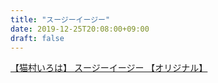 ```yaml
---
title: "スージーイージー"
date: 2019-12-25T20:08:00+09:00
draft: false
---
```


<script type="application/javascript" src="https://embed.nicovideo.jp/watch/sm36121595/script?w=640&h=360"></script><noscript><a href="https://www.nicovideo.jp/watch/sm36121595">【猫村いろは】 スージーイージー 【オリジナル】</a></noscript>